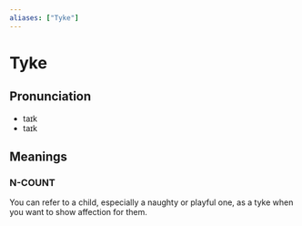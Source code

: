 ```yaml
---
aliases: ["Tyke"]
---
```


# Tyke

## Pronunciation

- taɪk
- taɪk

## Meanings

### N-COUNT

You can refer to a child, especially a naughty or playful one, as a tyke when you want to show affection for them.  



## 


